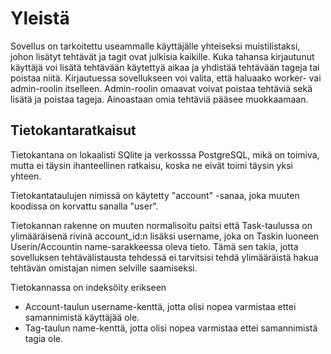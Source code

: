 # Yleistä

Sovellus on tarkoitettu useammalle käyttäjälle yhteiseksi muistilistaksi, 
johon lisätyt tehtävät ja tagit ovat julkisia kaikille. 
Kuka tahansa kirjautunut käyttäjä voi lisätä tehtävään käytettyä aikaa ja yhdistää tehtävään tageja tai poistaa niitä.
Kirjautuessa sovellukseen voi valita, että haluaako worker- vai admin-roolin itselleen. 
Admin-roolin omaavat voivat poistaa tehtäviä sekä lisätä ja poistaa tageja.
Ainoastaan omia tehtäviä pääsee muokkaamaan.

## Tietokantaratkaisut

Tietokantana on lokaalisti SQlite ja verkosssa PostgreSQL, mikä on toimiva, mutta ei täysin ihanteellinen ratkaisu, 
koska ne eivät toimi täysin yksi yhteen.

Tietokantataulujen nimissä on käytetty "account" -sanaa, joka muuten koodissa on korvattu sanalla "user".

Tietokannan rakenne on muuten normalisoitu paitsi että Task-taulussa on ylimääräisenä rivinä account_id:n lisäksi username, 
joka on Taskin luoneen Userin/Accountin name-sarakkeessa oleva tieto. 
Tämä sen takia, jotta sovelluksen tehtävälistausta tehdessä ei tarvitsisi tehdä ylimääräistä hakua tehtävän omistajan nimen 
selville saamiseksi.

Tietokannassa on indeksöity erikseen 

* Account-taulun username-kenttä, jotta olisi nopea varmistaa ettei samannimistä käyttäjää ole.
* Tag-taulun name-kenttä, jotta olisi nopea varmistaa ettei samannimistä tagia ole.
